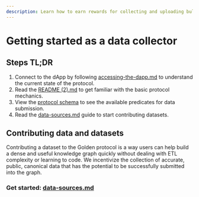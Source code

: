```yaml
---
description: Learn how to earn rewards for collecting and uploading bulk data.
---
```


# Getting started as a data collector

## Steps TL;DR

1. Connect to the dApp by following [accessing-the-dapp.md](../protocol/guides/accessing-the-dapp.md "mention") to understand the current state of the protocol.&#x20;
2. Read the [README (2).md](<../README (2).md> "mention") to get familiar with the basic protocol mechanics.
3. View the [protocol schema](https://dapp.golden.xyz/schema) to see the available predicates for data submission.
4. Read the [data-sources.md](../data-and-tools/data-sources.md "mention") guide to start contributing datasets. &#x20;

## Contributing data and datasets

Contributing a dataset to the Golden protocol is a way users can help build a dense and useful knowledge graph quickly without dealing with ETL complexity or learning to code. We incentivize the collection of accurate, public, canonical data that has the potential to be successfully submitted into the graph.&#x20;

### Get started:  [data-sources.md](../data-and-tools/data-sources.md "mention")

